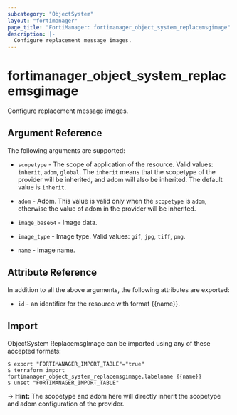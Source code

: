 ```yaml
---
subcategory: "ObjectSystem"
layout: "fortimanager"
page_title: "FortiManager: fortimanager_object_system_replacemsgimage"
description: |-
  Configure replacement message images.
---
```


# fortimanager_object_system_replacemsgimage
Configure replacement message images.

## Argument Reference


The following arguments are supported:

* `scopetype` - The scope of application of the resource. Valid values: `inherit`, `adom`, `global`. The `inherit` means that the scopetype of the provider will be inherited, and adom will also be inherited. The default value is `inherit`.
* `adom` - Adom. This value is valid only when the `scopetype` is `adom`, otherwise the value of adom in the provider will be inherited.

* `image_base64` - Image data.
* `image_type` - Image type. Valid values: `gif`, `jpg`, `tiff`, `png`.

* `name` - Image name.


## Attribute Reference

In addition to all the above arguments, the following attributes are exported:
* `id` - an identifier for the resource with format {{name}}.

## Import

ObjectSystem ReplacemsgImage can be imported using any of these accepted formats:
```
$ export "FORTIMANAGER_IMPORT_TABLE"="true"
$ terraform import fortimanager_object_system_replacemsgimage.labelname {{name}}
$ unset "FORTIMANAGER_IMPORT_TABLE"
```
-> **Hint:** The scopetype and adom here will directly inherit the scopetype and adom configuration of the provider.
